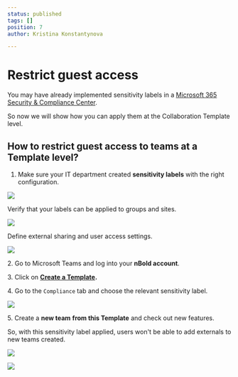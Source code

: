 ```yaml
---
status: published
tags: []
position: 7
author: Kristina Konstantynova

---
```

# **Restrict guest access**

You may have already implemented sensitivity labels in a [Microsoft 365 Security & Compliance Center](https://protection.office.com/homepage).

So now we will show how you can apply them at the Collaboration Template level.

## How to restrict guest access to teams at a Template level?

1. Make sure your IT department created **sensitivity labels** with the right configuration.

![](/uploads/screenshot-2022-01-27-at-10-17-53.png)

Verify that your labels can be applied to groups and sites.

![](/uploads/screenshot-2022-01-27-at-10-25-02.png)

Define external sharing and user access settings.

![](/uploads/screenshot-2022-01-27-at-10-22-51.png)

2\. Go to Microsoft Teams and log into your **nBold account**.

3\. Click on [**Create a Template**](https://docs.nbold.co/collaboration-templates/create-a-new-collaboration-template.html)**.**

4\. Go to the `Compliance` tab and choose the relevant sensitivity label.

![](/uploads/gif-restrict-guest-access.gif)

5\. Create a **new team** **from this Template** and check out new features.

So, with this sensitivity label applied, users won't be able to add externals to new teams created.

![](/uploads/screenshot-2022-02-02-at-19-28-38.png)

![](/uploads/screenshot-2022-02-02-at-19-14-35.png)